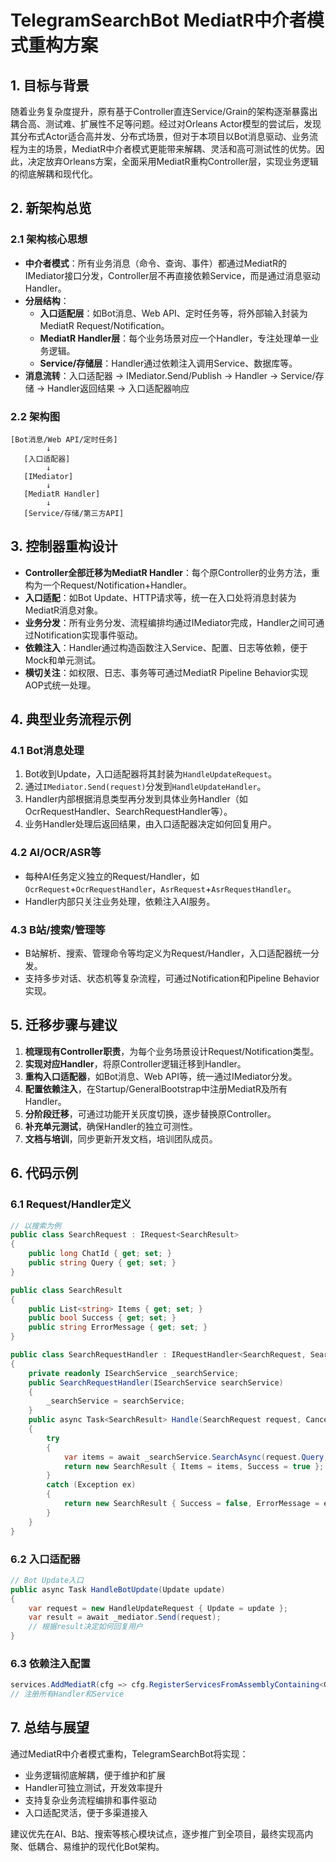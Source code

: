 # TelegramSearchBot MediatR中介者模式重构方案

## 1. 目标与背景

随着业务复杂度提升，原有基于Controller直连Service/Grain的架构逐渐暴露出耦合高、测试难、扩展性不足等问题。经过对Orleans Actor模型的尝试后，发现其分布式Actor适合高并发、分布式场景，但对于本项目以Bot消息驱动、业务流程为主的场景，MediatR中介者模式更能带来解耦、灵活和高可测试性的优势。因此，决定放弃Orleans方案，全面采用MediatR重构Controller层，实现业务逻辑的彻底解耦和现代化。

## 2. 新架构总览

### 2.1 架构核心思想
- **中介者模式**：所有业务消息（命令、查询、事件）都通过MediatR的IMediator接口分发，Controller层不再直接依赖Service，而是通过消息驱动Handler。
- **分层结构**：
  - **入口适配层**：如Bot消息、Web API、定时任务等，将外部输入封装为MediatR Request/Notification。
  - **MediatR Handler层**：每个业务场景对应一个Handler，专注处理单一业务逻辑。
  - **Service/存储层**：Handler通过依赖注入调用Service、数据库等。
- **消息流转**：入口适配器 -> IMediator.Send/Publish -> Handler -> Service/存储 -> Handler返回结果 -> 入口适配器响应

### 2.2 架构图

```
[Bot消息/Web API/定时任务]
        ↓
   [入口适配器]
        ↓
   [IMediator]
        ↓
   [MediatR Handler]
        ↓
   [Service/存储/第三方API]
```

## 3. 控制器重构设计

- **Controller全部迁移为MediatR Handler**：每个原Controller的业务方法，重构为一个Request/Notification+Handler。
- **入口适配**：如Bot Update、HTTP请求等，统一在入口处将消息封装为MediatR消息对象。
- **业务分发**：所有业务分发、流程编排均通过IMediator完成，Handler之间可通过Notification实现事件驱动。
- **依赖注入**：Handler通过构造函数注入Service、配置、日志等依赖，便于Mock和单元测试。
- **横切关注**：如权限、日志、事务等可通过MediatR Pipeline Behavior实现AOP式统一处理。

## 4. 典型业务流程示例

### 4.1 Bot消息处理
1. Bot收到Update，入口适配器将其封装为`HandleUpdateRequest`。
2. 通过`IMediator.Send(request)`分发到`HandleUpdateHandler`。
3. Handler内部根据消息类型再分发到具体业务Handler（如OcrRequestHandler、SearchRequestHandler等）。
4. 业务Handler处理后返回结果，由入口适配器决定如何回复用户。

### 4.2 AI/OCR/ASR等
- 每种AI任务定义独立的Request/Handler，如`OcrRequest`+`OcrRequestHandler`，`AsrRequest`+`AsrRequestHandler`。
- Handler内部只关注业务处理，依赖注入AI服务。

### 4.3 B站/搜索/管理等
- B站解析、搜索、管理命令等均定义为Request/Handler，入口适配器统一分发。
- 支持多步对话、状态机等复杂流程，可通过Notification和Pipeline Behavior实现。

## 5. 迁移步骤与建议

1. **梳理现有Controller职责**，为每个业务场景设计Request/Notification类型。
2. **实现对应Handler**，将原Controller逻辑迁移到Handler。
3. **重构入口适配器**，如Bot消息、Web API等，统一通过IMediator分发。
4. **配置依赖注入**，在Startup/GeneralBootstrap中注册MediatR及所有Handler。
5. **分阶段迁移**，可通过功能开关灰度切换，逐步替换原Controller。
6. **补充单元测试**，确保Handler的独立可测性。
7. **文档与培训**，同步更新开发文档，培训团队成员。

## 6. 代码示例

### 6.1 Request/Handler定义
```csharp
// 以搜索为例
public class SearchRequest : IRequest<SearchResult>
{
    public long ChatId { get; set; }
    public string Query { get; set; }
}

public class SearchResult
{
    public List<string> Items { get; set; }
    public bool Success { get; set; }
    public string ErrorMessage { get; set; }
}

public class SearchRequestHandler : IRequestHandler<SearchRequest, SearchResult>
{
    private readonly ISearchService _searchService;
    public SearchRequestHandler(ISearchService searchService)
    {
        _searchService = searchService;
    }
    public async Task<SearchResult> Handle(SearchRequest request, CancellationToken cancellationToken)
    {
        try
        {
            var items = await _searchService.SearchAsync(request.Query, request.ChatId);
            return new SearchResult { Items = items, Success = true };
        }
        catch (Exception ex)
        {
            return new SearchResult { Success = false, ErrorMessage = ex.Message };
        }
    }
}
```

### 6.2 入口适配器
```csharp
// Bot Update入口
public async Task HandleBotUpdate(Update update)
{
    var request = new HandleUpdateRequest { Update = update };
    var result = await _mediator.Send(request);
    // 根据result决定如何回复用户
}
```

### 6.3 依赖注入配置
```csharp
services.AddMediatR(cfg => cfg.RegisterServicesFromAssemblyContaining<GeneralBootstrap>());
// 注册所有Handler和Service
```

## 7. 总结与展望

通过MediatR中介者模式重构，TelegramSearchBot将实现：
- 业务逻辑彻底解耦，便于维护和扩展
- Handler可独立测试，开发效率提升
- 支持复杂业务流程编排和事件驱动
- 入口适配灵活，便于多渠道接入

建议优先在AI、B站、搜索等核心模块试点，逐步推广到全项目，最终实现高内聚、低耦合、易维护的现代化Bot架构。 